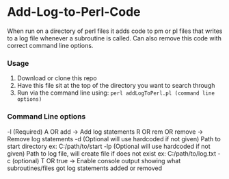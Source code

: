 # Add-Log-to-Perl-Code
When run on a directory of perl files it adds code to pm or pl files that writes to a log file whenever a subroutine is called. Can also remove this code with correct command line options.

### Usage
1. Download or clone this repo
2. Have this file sit at the top of the directory you want to search through
3. Run via the command line using: `perl addLogToPerl.pl (command line options)`

### Command Line options
-l (Required) 
  A OR add -> Add log statements
  R OR rem OR remove -> Remove log statements
-d (Optional will use hardcoded if not given)
  Path to start directory ex: C:/path/to/start
-lp (Optional will use hardcoded if not given)
  Path to log file, will create file if does not exist ex: C:/path/to/log.txt
-c (optional)
  T OR true -> Enable console output showing what subroutines/files got log statements added or removed

